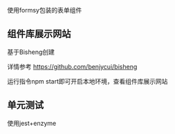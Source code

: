 使用formsy包装的表单组件

## 组件库展示网站

基于Bisheng创建

详情参考 https://github.com/benjycui/bisheng

运行指令npm start即可开启本地环境，查看组件库展示网站

## 单元测试

使用jest+enzyme

